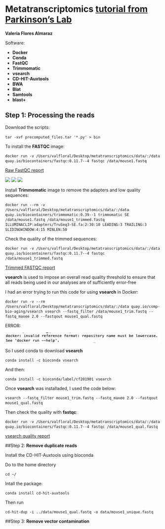 # Metatranscriptomics [tutorial from Parkinson’s Lab](https://github.com/ParkinsonLab/Metatranscriptome-Workshop)



**Valeria Flores Almaraz**

Software:

* **Docker**
* **Conda**
* **FastQC**
* **Trimmomatic**
* **vsearch**
* **CD-HIT-Auxtools**
* **BWA**
* **Blat**
* **Samtools**
* **blast+**


## Step 1: **Processing the reads**

Download the scripts:

``
tar -xvf precomputed_files.tar '*.py' > bin
``


To install the **FASTQC** image: 

```
docker run -v /Users/valfloral/Desktop/metatranscriptomics/data/:/data quay.io/biocontainers/fastqc:0.11.7--4 fastqc /data/mouse1.fastq
```

[Raw FastQC report](https://drive.google.com/file/d/1yyU2otzkEU3lirDo-03fotXScnYWdTuM/view?usp=sharing)

![](raw_fastq_1)
![](raw_fastq_2)
![](raw_fastq_3)



Install **Trimmomatic** image to remove the adapters and low quality sequences:


```
docker run --rm -v /Users/valfloral/Desktop/metatranscriptomics/data/:/data quay.io/biocontainers/trimmomatic:0.39--1 trimmomatic SE /data/mouse1.fastq /data/mouse1_trimmed.fastq ILLUMINACLIP:adapters/TruSeq3-SE.fa:2:30:10 LEADING:3 TRAILING:3 SLIDINGWINDOW:4:15 MINLEN:50
```

Check the quality of the trimmed sequences:

```
docker run -v /Users/valfloral/Desktop/metatranscriptomics/data/:/data quay.io/biocontainers/fastqc:0.11.7--4 fastqc /data/mouse1_trimmed.fastq
```
[Trimmed FASTQC report](https://drive.google.com/file/d/1N6L854lkK5eCffXEOUw927d6fnUQcpW7/view?usp=sharing)

**vsearch** is used to impose an overall read quality threshold to ensure that all reads being used in our analyses are of sufficiently error-free

I had an error trying to run this code for using **vsearch** in Docker:


```
docker run -v --rm /Users/valfloral/Desktop/metatranscriptomics/data/:/data quay.io/comp-bio-aging/vsearch vsearch --fastq_filter /data/mouse1_trim.fastq --fastq_maxee 2.0 --fastqout mouse1_qual.fastq   
```

ERROR:

![Error](error.png)


So I used conda to download **vsearch**

```
conda install -c bioconda vsearch
```

And then:

```
conda install -c bioconda/label/cf201901 vsearch
```

Once **vsearch** was installaded, I used the code below: 

```
vsearch --fastq_filter mouse1_trim.fastq --fastq_maxee 2.0 --fastqout mouse1_qual.fastq
```


Then check the quality with **fastqc**:

```
docker run -v /Users/valfloral/Desktop/metatranscriptomics/data/:/data quay.io/biocontainers/fastqc:0.11.7--4 fastqc /data/mouse1_qual.fastq
```

[vsearch quality report](https://drive.google.com/file/d/1mm-aPyjpKWfMb7OMmn1ISDh2yUNBZ9bJ/view?usp=sharing)
 
##Step 2: **Remove duplicate reads**

Install the CD-HIT-Auxtools using bioconda 

Do to the home directory

```
cd ~/
```

Intall the package:

```
conda install cd-hit-auxtools
```

Then run

```
cd-hit-dup -i ../data/mouse1_qual.fastq -o data/mouse1_unique.fastq
```

##Step 3: **Remove vector contamination**

